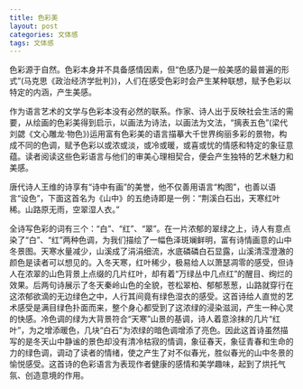 ```yaml
---
title: 色彩美
layout: post
categories: 文体感
tags: 文体感
---
```


色彩源于自然。色彩本身并不具备感情因素，但“色感乃是一般美感的最普遍的形式”(马克思《政治经济学批判》)，人们在感受色彩时会产生某种联想，赋予色彩以特定的内涵，产生美感。

作为语言艺术的文学与色彩本没有必然的联系。作家、诗人出于反映社会生活的需要，从绘画的色彩美得到启示，以画法为诗法，以画法为文法，“摛表五色”(梁代刘勰《文心雕龙·物色》)运用富有色彩美的语言描摹大千世界绚丽多彩的景物，构成不同的色调，赋予色彩以或浓或淡，或冷或暖，或喜或忧的情感和特定的象征意蕴。读者阅读这些色彩语言与他们的审美心理相契合，便会产生独特的艺术魅力和美感。

唐代诗人王维的诗享有“诗中有画”的美誉，他不仅善用语言“构图”，也善以语言“设色”，下面这首名为《山中》的五绝诗即是一例：“荆溪白石出，天寒红叶稀。山路原无雨，空翠湿人衣。”

全诗写色彩的词有三个：“白”、“红”、“翠”。在一片浓郁的翠绿之上，诗人有意点染了“白”、“红”两种色调，为我们描绘了一幅色泽斑斓鲜明，富有诗情画意的山中冬景图。天寒水量减少，山溪成了涓涓细流，水底磷磷白石显露，山溪清滢澄澈的颜色是读者可以想见的。入冬天寒，红叶稀少，极易给人以萧瑟凋零的感受，但诗人在浓翠的山色背景上点缀的几片红叶，却有着“万绿丛中几点红”的醒目、绚烂的效果。后两句诗展示了冬天秦岭山色的全貌，苍松翠柏、郁郁葱葱，山路就穿行在这浓郁欲滴的无边绿色之中，人行其间竟有绿色湿衣的感受。这首诗给人直觉的艺术感受是满目绿色扑面而来，整个身心都受到了这浓绿的浸染滋润，产生一种心灵的快感。冷色调的绿为大背景符合“天寒”山景的基调，诗人着意涂抹的几片“红叶”，为之增添暖色，几块“白石”为浓绿的暗色调增添了亮色。因此这首诗虽然描写的是冬天山中静谧的景色却没有清冷枯寂的情调，象征春天，象征青春和生命的力的绿色调，调动了读者的情绪，使之产生了对不似春光，胜似春光的山中冬景的愉悦感受。这首诗的色彩语言为表现作者健康的感情和美学趣味，起到了烘托气氛、创造意境的作用。 
